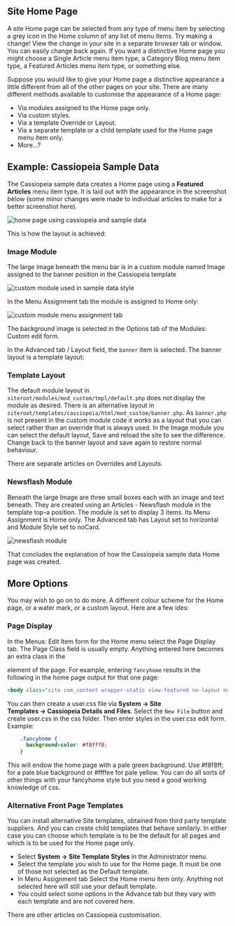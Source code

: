 <!-- Filename: J4.x:Home_Page_in_Different_Style / Display title: Home Page in Different Style -->

## Site Home Page

A site Home page can be selected from any type of menu item by selecting
a grey icon in the Home column of any list of menu items. Try making a
change! View the change in your site in a separate browser tab or
window. You can easily change back again. If you want a distinctive Home
page you might choose a Single Article menu item type, a Category Blog
menu item type, a Featured Articles menu item type, or something else.

Suppose you would like to give your Home page a distinctive appearance a
little different from all of the other pages on your site. There are
many different methods available to customise the appearance of a Home
page:

- Via modules assigned to the Home page only.
- Via custom styles.
- Via a template Override or Layout.
- Via a separate template or a child template used for the Home page
  menu item only.
- More...?

## Example: Cassiopeia Sample Data

The Cassiopeia sample data creates a Home page using a **Featured
Articles** menu item type. It is laid out with the appearance in the
screenshot below (some minor changes were made to individual articles to
make for a better screenshot here).

![home page using cassiopeia and sample data](../../../en/images/templates/templates-home-page-style-cassiopeia-sample-data.png)

This is how the layout is achieved:

### Image Module

The large image beneath the menu bar is in a custom module named Image
assigned to the banner position in the Cassiopeia template

![custom module used in sample data style](../../../en/images/templates/templates-home-page-style-custom-module-image.png)

In the Menu Assignment tab the module is assigned to Home only:

![custom module menu assignment tab](../../../en/images/templates/templates-home-page-style-custom-module-menu-assignment.png)

The background image is selected in the Options tab of the Modules:
Custom edit form.

In the Advanced tab / Layout field, the `banner` item is selected. The
banner layout is a template layout:

### Template Layout

The default module layout in
`siteroot/modules/mod_custom/tmpl/default.php` does not display the module
as desired. There is an alternative layout in
`siteroot/templates/cassiopeia/html/mod_custom/banner.php`. As `banner.php`
is not present in the custom module code it works as a layout that you
can select rather than an override that is always used. In the Image
module you can select the default layout, Save and reload the site to
see the difference. Change back to the banner layout and save again to
restore normal behaviour.

There are separate articles on Overrides and Layouts.

### Newsflash Module

Beneath the large Image are three small boxes each with an image and
text beneath. They are created using an Articles - Newsflash module in
the template top-a position. The module is set to display 3 items. Its
Menu Assignment is Home only. The Advanced tab has Layout set to
horizontal and Module Style set to noCard.

![newsflash module](../../../en/images/templates/templates-home-page-style-newsflash-module-image.png)

That concludes the explanation of how the Cassiopeia sample data Home
page was created.

## More Options

You may wish to go on to do more. A different colour scheme for the Home
page, or a water mark, or a custom layout. Here are a few ides:

### Page Display

In the Menus: Edit Item form for the Home menu select the Page Display
tab. The Page Class field is usually empty. Anything entered here
becomes an extra class in the

element of the page. For example, entering `fancyhome` results in the
following in the home page output for that one page:
```html
<body class="site com_content wrapper-static view-featured no-layout no-task itemid-101 fancyhome has-sidebar-right">
```
You can then create a user.css file via **System **→** Site
Templates **→** Cassiopeia Details and Files**. Select the `New File`
button and create user.css in the css folder. Then enter styles in the
user.css edit form. Example:
```css
    .fancyhome {
      background-color: #f8fff8;
    }
```
This will endow the home page with a pale green background. Use
\#f8f8ff; for a pale blue background or \#ffffee for pale yellow. You
can do all sorts of other things with your fancyhome style but you need
a good working knowledge of css.

### Alternative Front Page Templates

You can install alternative Site templates, obtained from third party
template suppliers. And you can create child templates that behave
similarly. In either case you can choose which template is to be the
default for all pages and which is to be used for the Home page only.

- Select **System → Site Template Styles** in the Administrator menu.
- Select the template you wish to use for the Home page. It must be one
  of those not selected as the Default template.
- In Menu Assignment tab Select the Home menu item only. Anything not
  selected here will still use your default template.
- You could select some options in the Advance tab but they vary with
  each template and are not covered here.

There are other articles on Cassiopeia customisation.
